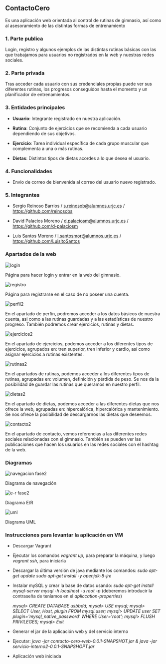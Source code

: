 ## ContactoCero
Es una aplicación web orientada al control de rutinas de gimnasio, así como al asesoramiento de las distintas formas de entrenamiento  

### 1. Parte publica
Login, registro y algunos ejemplos de las distintas rutinas básicas con las que trabajamos para usuarios no registrados en la web y nuestras redes sociales.

### 2. Parte privada
Tras acceder cada usuario con sus credenciales propias puede ver sus diferentes rutinas, los progresos conseguidos hasta el momento y un planificador de entrenamientos.

### 3. Entidades principales
   - **Usuario**: Integrante registrado en nuestra aplicación.

   - **Rutina**: Conjunto de ejercicios que se recomienda a cada usuario dependiendo de sus objetivos.

   - **Ejercicio**: Tarea individual específica de cada grupo muscular que complementa a una o más rutinas.
   
   - **Dietas**: Distintos tipos de dietas acordes a lo que desea el usuario.

### 4. Funcionalidades
   - Envio de correo de bienvenida al correo del usuario nuevo registrado.
### 5. Integrantes
   * Sergio Reinoso Barrios / s.reinosob@alumnos.urjc.es / https://github.com/reinosobs

   * David Palacios Moreno / d.palaciosm@alumnos.urjc.es / https://github.com/d-palaciosm

   * Luis Santos Moreno / l.santosmor@alumnos.urjc.es / https://github.com/LuisitoSantos

### Apartados de la web


![login](https://user-images.githubusercontent.com/45769039/53116616-5ebf7080-3549-11e9-9fab-161a98a9f7c3.PNG)

Página para hacer login y entrar en la web del gimnasio.

![registro](https://user-images.githubusercontent.com/45769039/53116808-d392aa80-3549-11e9-8c80-a4397ace3230.png)

Página para registrarse en el caso de no poseer una cuenta.

![perfil2](https://user-images.githubusercontent.com/45769039/53530761-37404900-3af1-11e9-9e85-a6c8e74f9952.PNG)

En el apartado de perfin, podremos acceder a los datos básicos de nuestra cuenta, asi como a las rutinas guardadas y a las estadísticas de nuestro progreso. También podremos crear ejercicios, rutinas y dietas.

![ejercicios2](https://user-images.githubusercontent.com/45769039/53530781-47f0bf00-3af1-11e9-81da-a131728e287d.PNG)

En el apartado de ejercicios, podemos acceder a los diferentes tipos de ejercicios, agrupados en: tren superior, tren inferior y cardio, así como asignar ejercicios a rutinas existentes.

![rutinas2](https://user-images.githubusercontent.com/45769039/53530793-52ab5400-3af1-11e9-84ad-cdb83628238c.PNG)

En el apartados de rutinas, podemos acceder a los diferentes tipos de rutinas, agrupadas en: volumen, definición y pérdida de peso. Se nos da la posibilidad de guardar las rutinas que queramos en nuestro perfil.

![dietas2](https://user-images.githubusercontent.com/45769039/53530814-60f97000-3af1-11e9-8351-87a34dc52ea2.PNG)

En el apartado de dietas, podemos acceder a las diferentes dietas que nos ofrece la web, agrupadas en: hipercalórica, hipercalórica y mantenimiento. Se nos ofrece la posibilidad de descargarnos las dietas que deseemos.

![contacto2](https://user-images.githubusercontent.com/45769039/53530833-72427c80-3af1-11e9-8ad6-b6d48ff68fc7.PNG)

En el apartado de contacto, vemos referencias a las diferentes redes sociales relacionadas con el gimnasio. También se pueden ver las publicaciones que hacen los usuarios en las redes sociales con el hashtag de la web.


### Diagramas

![navegacion fase2](https://user-images.githubusercontent.com/45769039/53118456-6d0f8b80-354d-11e9-85ad-8b3dda7d6f0e.jpeg)

Diagrama de navegación

![e-r fase2](https://user-images.githubusercontent.com/45769039/53118308-199d3d80-354d-11e9-9b59-a6771a59d262.JPG)

Diagrama E/R

![uml](https://user-images.githubusercontent.com/46925882/54608499-1ebcb200-4a51-11e9-94f5-74f09e93ca60.JPG)

Diagrama UML

### Instrucciones para levantar la aplicación en VM

   - Descargar Vagrant
   
   - Ejecutar los comandos *vagrant up*, para preparar la máquina, y luego *vagrant ssh*, para iniciarla
   
   - Descargar la última versión de java mediante los comandos:
      *sudo apt-get update*
      *sudo apt-get install -y openjdk-8-jre*
      
   - Instalar mySQL y crear la base de datos usando:
      *sudo apt-get install mysql-server*
      *mysql -h localhost -u root -p*
      (deberemos introducir la contraseña de teníamos en el *apliccation-properties*)
      
      *mysql> CREATE DATABASE usbbdd;*
      *mysql> USE mysql;*
      *mysql> SELECT User, Host, plugin FROM mysql.user;*
      *mysql> UPDATE user SET plugin='mysql_native_password' WHERE User='root';*
      *mysql> FLUSH PRIVILEGES;*
      *mysql> Exit*
      
   - Generar el jar de la aplicación web y del servicio interno
   
   - Ejecutar: *java -jar contacto-cero-web-0.0.1-SNAPSHOT.jar & java -jar servicio-interno2-0.0.1-SNAPSHOPT.jar*
   
   - Aplicación web iniciada
